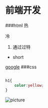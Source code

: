 # 前端开发
###html
热

冷 
1. 通过过特

* short

[google](http://google.com)
###css

```css

h1{
    color:yellow;
}
```




![picture]()